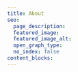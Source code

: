 ```yaml
---
title: About
seo:
  page_description: 
  featured_image: 
  featured_image_alt:
  open_graph_type:
  no_index: false
content_blocks:
---
```

